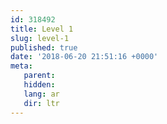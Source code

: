 ```yaml
---
id: 318492
title: Level 1
slug: level-1
published: true
date: '2018-06-20 21:51:16 +0000'
meta:
   parent: 
   hidden: 
   lang: ar
   dir: ltr
---
```


